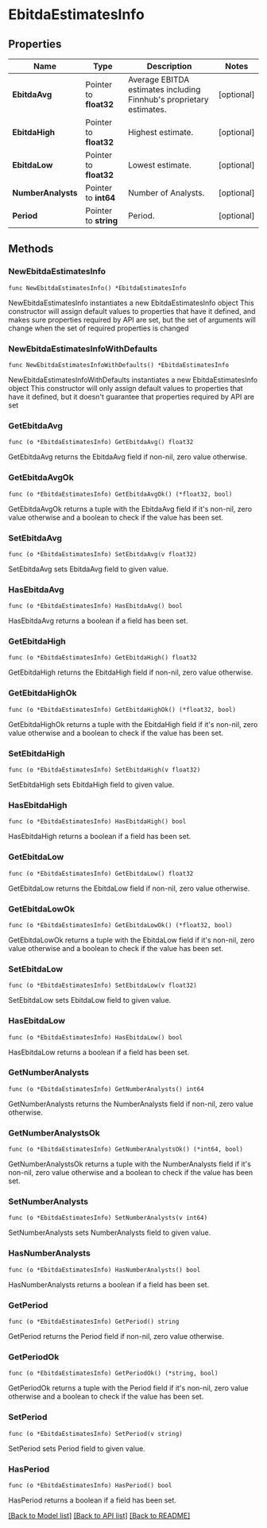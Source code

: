 # EbitdaEstimatesInfo

## Properties

Name | Type | Description | Notes
------------ | ------------- | ------------- | -------------
**EbitdaAvg** | Pointer to **float32** | Average EBITDA estimates including Finnhub&#39;s proprietary estimates. | [optional] 
**EbitdaHigh** | Pointer to **float32** | Highest estimate. | [optional] 
**EbitdaLow** | Pointer to **float32** | Lowest estimate. | [optional] 
**NumberAnalysts** | Pointer to **int64** | Number of Analysts. | [optional] 
**Period** | Pointer to **string** | Period. | [optional] 

## Methods

### NewEbitdaEstimatesInfo

`func NewEbitdaEstimatesInfo() *EbitdaEstimatesInfo`

NewEbitdaEstimatesInfo instantiates a new EbitdaEstimatesInfo object
This constructor will assign default values to properties that have it defined,
and makes sure properties required by API are set, but the set of arguments
will change when the set of required properties is changed

### NewEbitdaEstimatesInfoWithDefaults

`func NewEbitdaEstimatesInfoWithDefaults() *EbitdaEstimatesInfo`

NewEbitdaEstimatesInfoWithDefaults instantiates a new EbitdaEstimatesInfo object
This constructor will only assign default values to properties that have it defined,
but it doesn't guarantee that properties required by API are set

### GetEbitdaAvg

`func (o *EbitdaEstimatesInfo) GetEbitdaAvg() float32`

GetEbitdaAvg returns the EbitdaAvg field if non-nil, zero value otherwise.

### GetEbitdaAvgOk

`func (o *EbitdaEstimatesInfo) GetEbitdaAvgOk() (*float32, bool)`

GetEbitdaAvgOk returns a tuple with the EbitdaAvg field if it's non-nil, zero value otherwise
and a boolean to check if the value has been set.

### SetEbitdaAvg

`func (o *EbitdaEstimatesInfo) SetEbitdaAvg(v float32)`

SetEbitdaAvg sets EbitdaAvg field to given value.

### HasEbitdaAvg

`func (o *EbitdaEstimatesInfo) HasEbitdaAvg() bool`

HasEbitdaAvg returns a boolean if a field has been set.

### GetEbitdaHigh

`func (o *EbitdaEstimatesInfo) GetEbitdaHigh() float32`

GetEbitdaHigh returns the EbitdaHigh field if non-nil, zero value otherwise.

### GetEbitdaHighOk

`func (o *EbitdaEstimatesInfo) GetEbitdaHighOk() (*float32, bool)`

GetEbitdaHighOk returns a tuple with the EbitdaHigh field if it's non-nil, zero value otherwise
and a boolean to check if the value has been set.

### SetEbitdaHigh

`func (o *EbitdaEstimatesInfo) SetEbitdaHigh(v float32)`

SetEbitdaHigh sets EbitdaHigh field to given value.

### HasEbitdaHigh

`func (o *EbitdaEstimatesInfo) HasEbitdaHigh() bool`

HasEbitdaHigh returns a boolean if a field has been set.

### GetEbitdaLow

`func (o *EbitdaEstimatesInfo) GetEbitdaLow() float32`

GetEbitdaLow returns the EbitdaLow field if non-nil, zero value otherwise.

### GetEbitdaLowOk

`func (o *EbitdaEstimatesInfo) GetEbitdaLowOk() (*float32, bool)`

GetEbitdaLowOk returns a tuple with the EbitdaLow field if it's non-nil, zero value otherwise
and a boolean to check if the value has been set.

### SetEbitdaLow

`func (o *EbitdaEstimatesInfo) SetEbitdaLow(v float32)`

SetEbitdaLow sets EbitdaLow field to given value.

### HasEbitdaLow

`func (o *EbitdaEstimatesInfo) HasEbitdaLow() bool`

HasEbitdaLow returns a boolean if a field has been set.

### GetNumberAnalysts

`func (o *EbitdaEstimatesInfo) GetNumberAnalysts() int64`

GetNumberAnalysts returns the NumberAnalysts field if non-nil, zero value otherwise.

### GetNumberAnalystsOk

`func (o *EbitdaEstimatesInfo) GetNumberAnalystsOk() (*int64, bool)`

GetNumberAnalystsOk returns a tuple with the NumberAnalysts field if it's non-nil, zero value otherwise
and a boolean to check if the value has been set.

### SetNumberAnalysts

`func (o *EbitdaEstimatesInfo) SetNumberAnalysts(v int64)`

SetNumberAnalysts sets NumberAnalysts field to given value.

### HasNumberAnalysts

`func (o *EbitdaEstimatesInfo) HasNumberAnalysts() bool`

HasNumberAnalysts returns a boolean if a field has been set.

### GetPeriod

`func (o *EbitdaEstimatesInfo) GetPeriod() string`

GetPeriod returns the Period field if non-nil, zero value otherwise.

### GetPeriodOk

`func (o *EbitdaEstimatesInfo) GetPeriodOk() (*string, bool)`

GetPeriodOk returns a tuple with the Period field if it's non-nil, zero value otherwise
and a boolean to check if the value has been set.

### SetPeriod

`func (o *EbitdaEstimatesInfo) SetPeriod(v string)`

SetPeriod sets Period field to given value.

### HasPeriod

`func (o *EbitdaEstimatesInfo) HasPeriod() bool`

HasPeriod returns a boolean if a field has been set.


[[Back to Model list]](../README.md#documentation-for-models) [[Back to API list]](../README.md#documentation-for-api-endpoints) [[Back to README]](../README.md)


